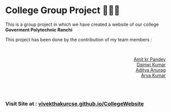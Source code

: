 <h1> College Group Project 👨‍🎓🔭 </h1>
<p>This is a group project in which we have created a website of our college <b>Goverment Polytechnic Ranchi </b></p>

<p>This project has been done by the contribution of my team members :</p>

</br>
<p align="right">
<a href="https://github.com/Amit-Kumar-Pandey-05"> Amit kr Pandey </a>
<br/><a href="https://github.com/Dainwi"> Dainwi Kumar </a>
<br/><a href=""> Aditya Anurag </a>
<br/><a href="https://github.com/itsaryasharma"> Arya Kumar </a>
</p>

<br></br>
<h3> Visit Site at : <a href="https://vivekthakurcse.github.io/CollegeWebsite/">vivekthakurcse.github.io/CollegeWebsite</a>
